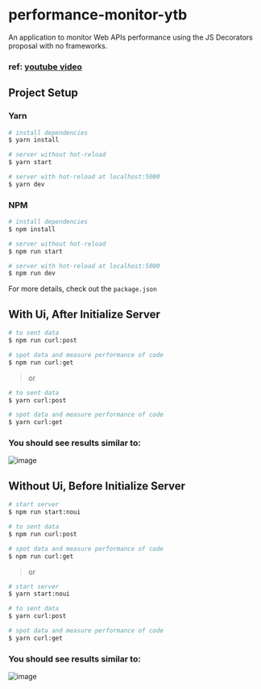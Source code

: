 # performance-monitor-ytb
An application to monitor Web APIs performance using the JS Decorators proposal with no frameworks.
### ref: [**youtube video**](https://youtu.be/CS03W_YSdJc)

## Project Setup

### Yarn
```sh
# install dependencies
$ yarn install

# server without hot-reload
$ yarn start

# server with hot-reload at localhost:5000
$ yarn dev
```

### NPM
```sh
# install dependencies
$ npm install

# server without hot-reload
$ npm run start

# server with hot-reload at localhost:5000
$ npm run dev
```
For more details, check out the `package.json`

## With Ui, After Initialize Server
```sh
# to sent data
$ npm run curl:post

# spot data and measure performance of code
$ npm run curl:get
```
> or
```sh
# to sent data
$ yarn curl:post

# spot data and measure performance of code
$ yarn curl:get
```
### You should see results similar to:
![image](https://user-images.githubusercontent.com/31970167/191798334-846aba30-1d4a-47d2-a655-2aa95a1ae5e7.png)


## Without Ui, Before Initialize Server
```sh
# start server
$ npm run start:noui

# to sent data
$ npm run curl:post

# spot data and measure performance of code
$ npm run curl:get
```
> or
```sh
# start server
$ yarn start:noui

# to sent data
$ yarn curl:post

# spot data and measure performance of code
$ yarn curl:get
```

### You should see results similar to:
![image](https://user-images.githubusercontent.com/31970167/191798235-59c38fb2-c711-4fb0-bdd5-742f0970a11d.png)

